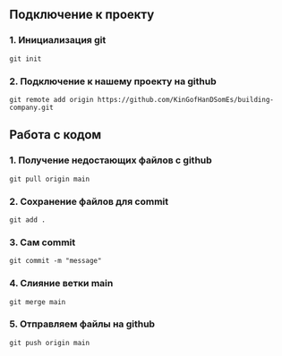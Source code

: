 ## Подключение к проекту
### 1. Инициализация git
```
git init
```
### 2. Подключение к нашему проекту на github
```
git remote add origin https://github.com/KinGofHanDSomEs/building-company.git
```
## Работа с кодом
### 1. Получение недостающих файлов с github
```
git pull origin main
```
### 2. Сохранение файлов для commit 
```
git add .
```
### 3. Сам commit
```
git commit -m "message"
```
### 4. Слияние ветки main
```
git merge main
```
### 5. Отправляем файлы на github
```
git push origin main
```
